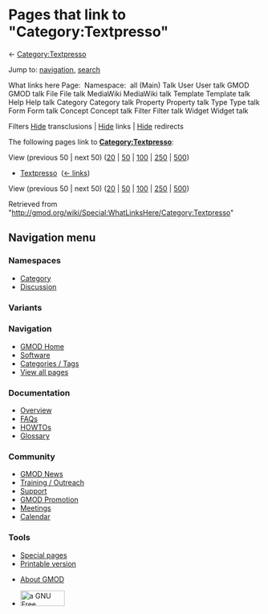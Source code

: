 <div id="mw-page-base" class="noprint">

</div>

<div id="mw-head-base" class="noprint">

</div>

<div id="content" class="mw-body" role="main">

<span id="top"></span>

<div id="mw-js-message" style="display:none;">

</div>



# <span dir="auto">Pages that link to "Category:Textpresso"</span>

<div id="bodyContent">

<div id="contentSub">

← [Category:Textpresso](/wiki/Category:Textpresso "Category:Textpresso")

</div>

<div id="jump-to-nav" class="mw-jump">

Jump to: [navigation](#mw-navigation), [search](#p-search)

</div>

<div id="mw-content-text">

What links here Page:  Namespace:  all (Main) Talk User User talk GMOD
GMOD talk File File talk MediaWiki MediaWiki talk Template Template talk
Help Help talk Category Category talk Property Property talk Type Type
talk Form Form talk Concept Concept talk Filter Filter talk Widget
Widget talk

Filters
[Hide](/mediawiki/index.php?title=Special:WhatLinksHere/Category:Textpresso&hidetrans=1 "Special:WhatLinksHere/Category:Textpresso")
transclusions \|
[Hide](/mediawiki/index.php?title=Special:WhatLinksHere/Category:Textpresso&hidelinks=1 "Special:WhatLinksHere/Category:Textpresso")
links \|
[Hide](/mediawiki/index.php?title=Special:WhatLinksHere/Category:Textpresso&hideredirs=1 "Special:WhatLinksHere/Category:Textpresso")
redirects

The following pages link to
**[Category:Textpresso](/wiki/Category:Textpresso "Category:Textpresso")**:

View (previous 50 \| next 50)
([20](/mediawiki/index.php?title=Special:WhatLinksHere/Category:Textpresso&limit=20 "Special:WhatLinksHere/Category:Textpresso")
\|
[50](/mediawiki/index.php?title=Special:WhatLinksHere/Category:Textpresso&limit=50 "Special:WhatLinksHere/Category:Textpresso")
\|
[100](/mediawiki/index.php?title=Special:WhatLinksHere/Category:Textpresso&limit=100 "Special:WhatLinksHere/Category:Textpresso")
\|
[250](/mediawiki/index.php?title=Special:WhatLinksHere/Category:Textpresso&limit=250 "Special:WhatLinksHere/Category:Textpresso")
\|
[500](/mediawiki/index.php?title=Special:WhatLinksHere/Category:Textpresso&limit=500 "Special:WhatLinksHere/Category:Textpresso"))

- [Textpresso](/wiki/Textpresso "Textpresso") ‎
  <span class="mw-whatlinkshere-tools">([←
  links](/mediawiki/index.php?title=Special:WhatLinksHere&target=Textpresso "Special:WhatLinksHere"))</span>

View (previous 50 \| next 50)
([20](/mediawiki/index.php?title=Special:WhatLinksHere/Category:Textpresso&limit=20 "Special:WhatLinksHere/Category:Textpresso")
\|
[50](/mediawiki/index.php?title=Special:WhatLinksHere/Category:Textpresso&limit=50 "Special:WhatLinksHere/Category:Textpresso")
\|
[100](/mediawiki/index.php?title=Special:WhatLinksHere/Category:Textpresso&limit=100 "Special:WhatLinksHere/Category:Textpresso")
\|
[250](/mediawiki/index.php?title=Special:WhatLinksHere/Category:Textpresso&limit=250 "Special:WhatLinksHere/Category:Textpresso")
\|
[500](/mediawiki/index.php?title=Special:WhatLinksHere/Category:Textpresso&limit=500 "Special:WhatLinksHere/Category:Textpresso"))

</div>

<div class="printfooter">

Retrieved from
"<http://gmod.org/wiki/Special:WhatLinksHere/Category:Textpresso>"

</div>

<div id="catlinks" class="catlinks catlinks-allhidden">

</div>

<div class="visualClear">

</div>

</div>

</div>

<div id="mw-navigation">

## Navigation menu

<div id="mw-head">



<div id="left-navigation">

<div id="p-namespaces" class="vectorTabs" role="navigation"
aria-labelledby="p-namespaces-label">

### Namespaces

- <span id="ca-nstab-category"><a href="/wiki/Category:Textpresso" accesskey="c"
  title="View the category page [c]">Category</a></span>
- <span id="ca-talk"><a
  href="/mediawiki/index.php?title=Category_talk:Textpresso&amp;action=edit&amp;redlink=1"
  accesskey="t"
  title="Discussion about the content page [t]">Discussion</a></span>

</div>

<div id="p-variants" class="vectorMenu emptyPortlet" role="navigation"
aria-labelledby="p-variants-label">

### 

### Variants[](#)

<div class="menu">

</div>

</div>

</div>

<div id="right-navigation">





</div>



</div>

</div>

</div>

<div id="mw-panel">

<div id="p-logo" role="banner">

<a href="/wiki/Main_Page"
style="background-image: url(http://gmod.org/images/GMOD-cogs.png);"
title="Visit the main page"></a>

</div>

<div id="p-Navigation" class="portal" role="navigation"
aria-labelledby="p-Navigation-label">

### Navigation

<div class="body">

- <span id="n-GMOD-Home">[GMOD Home](/wiki/Main_Page)</span>
- <span id="n-Software">[Software](/wiki/GMOD_Components)</span>
- <span id="n-Categories-.2F-Tags">[Categories /
  Tags](/wiki/Categories)</span>
- <span id="n-View-all-pages">[View all
  pages](/wiki/Special:AllPages)</span>

</div>

</div>

<div id="p-Documentation" class="portal" role="navigation"
aria-labelledby="p-Documentation-label">

### Documentation

<div class="body">

- <span id="n-Overview">[Overview](/wiki/Overview)</span>
- <span id="n-FAQs">[FAQs](/wiki/Category:FAQ)</span>
- <span id="n-HOWTOs">[HOWTOs](/wiki/Category:HOWTO)</span>
- <span id="n-Glossary">[Glossary](/wiki/Glossary)</span>

</div>

</div>

<div id="p-Community" class="portal" role="navigation"
aria-labelledby="p-Community-label">

### Community

<div class="body">

- <span id="n-GMOD-News">[GMOD News](/wiki/GMOD_News)</span>
- <span id="n-Training-.2F-Outreach">[Training /
  Outreach](/wiki/Training_and_Outreach)</span>
- <span id="n-Support">[Support](/wiki/Support)</span>
- <span id="n-GMOD-Promotion">[GMOD
  Promotion](/wiki/GMOD_Promotion)</span>
- <span id="n-Meetings">[Meetings](/wiki/Meetings)</span>
- <span id="n-Calendar">[Calendar](/wiki/Calendar)</span>

</div>

</div>

<div id="p-tb" class="portal" role="navigation"
aria-labelledby="p-tb-label">

### Tools

<div class="body">

- <span id="t-specialpages"><a href="/wiki/Special:SpecialPages" accesskey="q"
  title="A list of all special pages [q]">Special pages</a></span>
- <span id="t-print"><a
  href="/mediawiki/index.php?title=Special:WhatLinksHere/Category:Textpresso&amp;printable=yes"
  rel="alternate" accesskey="p"
  title="Printable version of this page [p]">Printable version</a></span>

</div>

</div>

</div>

</div>

<div id="footer" role="contentinfo">

- <span id="footer-places-about">[About
  GMOD](/wiki/GMOD:About "GMOD:About")</span>

<!-- -->

- <span id="footer-copyrightico">[<img src="http://www.gnu.org/graphics/gfdl-logo-small.png" width="88"
  height="31" alt="a GNU Free Documentation License" />](http://www.gnu.org/licenses/fdl-1.3.html)</span>


<div style="clear:both">

</div>

</div>
